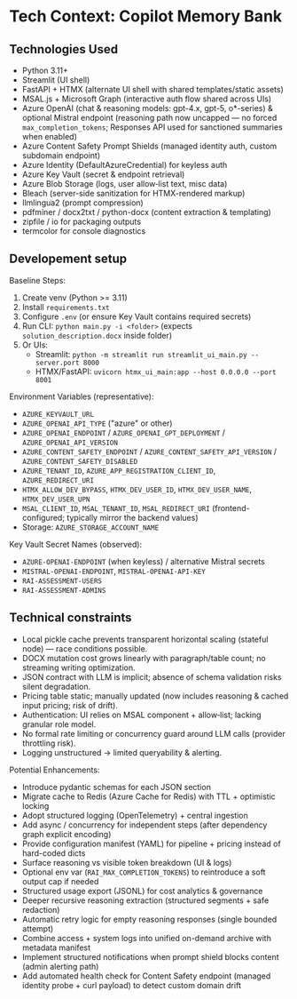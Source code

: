 # Tech Context: Copilot Memory Bank

## Technologies Used

- Python 3.11+
- Streamlit (UI shell)
- FastAPI + HTMX (alternate UI shell with shared templates/static assets)
- MSAL.js + Microsoft Graph (interactive auth flow shared across UIs)
- Azure OpenAI (chat & reasoning models: gpt-4.x, gpt-5, o*-series) & optional Mistral endpoint (reasoning path now uncapped — no forced `max_completion_tokens`; Responses API used for sanctioned summaries when enabled)
- Azure Content Safety Prompt Shields (managed identity auth, custom subdomain endpoint)
- Azure Identity (DefaultAzureCredential) for keyless auth
- Azure Key Vault (secret & endpoint retrieval)
- Azure Blob Storage (logs, user allow‑list text, misc data)
- Bleach (server-side sanitization for HTMX-rendered markup)
- llmlingua2 (prompt compression)
- pdfminer / docx2txt / python-docx (content extraction & templating)
- zipfile / io for packaging outputs
- termcolor for console diagnostics

## Developement setup

Baseline Steps:
1. Create venv (Python >= 3.11)
2. Install `requirements.txt`
3. Configure `.env` (or ensure Key Vault contains required secrets)
4. Run CLI: `python main.py -i <folder>` (expects `solution_description.docx` inside folder)
5. Or UIs:
	- Streamlit: `python -m streamlit run streamlit_ui_main.py --server.port 8000`
	- HTMX/FastAPI: `uvicorn htmx_ui_main:app --host 0.0.0.0 --port 8001`

Environment Variables (representative):
- `AZURE_KEYVAULT_URL`
- `AZURE_OPENAI_API_TYPE` ("azure" or other)
- `AZURE_OPENAI_ENDPOINT` / `AZURE_OPENAI_GPT_DEPLOYMENT` / `AZURE_OPENAI_API_VERSION`
- `AZURE_CONTENT_SAFETY_ENDPOINT` / `AZURE_CONTENT_SAFETY_API_VERSION` / `AZURE_CONTENT_SAFETY_DISABLED`
- `AZURE_TENANT_ID`, `AZURE_APP_REGISTRATION_CLIENT_ID`, `AZURE_REDIRECT_URI`
- `HTMX_ALLOW_DEV_BYPASS`, `HTMX_DEV_USER_ID`, `HTMX_DEV_USER_NAME`, `HTMX_DEV_USER_UPN`
- `MSAL_CLIENT_ID`, `MSAL_TENANT_ID`, `MSAL_REDIRECT_URI` (frontend-configured; typically mirror the backend values)
- Storage: `AZURE_STORAGE_ACCOUNT_NAME`

Key Vault Secret Names (observed):
- `AZURE-OPENAI-ENDPOINT` (when keyless) / alternative Mistral secrets
- `MISTRAL-OPENAI-ENDPOINT`, `MISTRAL-OPENAI-API-KEY`
- `RAI-ASSESSMENT-USERS`
- `RAI-ASSESSMENT-ADMINS`

## Technical constraints

- Local pickle cache prevents transparent horizontal scaling (stateful node) — race conditions possible.
- DOCX mutation cost grows linearly with paragraph/table count; no streaming writing optimization.
- JSON contract with LLM is implicit; absence of schema validation risks silent degradation.
- Pricing table static; manually updated (now includes reasoning & cached input pricing; risk of drift).
- Authentication: UI relies on MSAL component + allow‑list; lacking granular role model.
- No formal rate limiting or concurrency guard around LLM calls (provider throttling risk).
- Logging unstructured → limited queryability & alerting.

Potential Enhancements:
- Introduce pydantic schemas for each JSON section
- Migrate cache to Redis (Azure Cache for Redis) with TTL + optimistic locking
- Adopt structured logging (OpenTelemetry) + central ingestion
- Add async / concurrency for independent steps (after dependency graph explicit encoding)
- Provide configuration manifest (YAML) for pipeline + pricing instead of hard-coded dicts
- Surface reasoning vs visible token breakdown (UI & logs)
- Optional env var (`RAI_MAX_COMPLETION_TOKENS`) to reintroduce a soft output cap if needed
- Structured usage export (JSONL) for cost analytics & governance
 - Deeper recursive reasoning extraction (structured segments + safe redaction)
 - Automatic retry logic for empty reasoning responses (single bounded attempt)
 - Combine access + system logs into unified on-demand archive with metadata manifest
- Implement structured notifications when prompt shield blocks content (admin alerting path)
- Add automated health check for Content Safety endpoint (managed identity probe + curl payload) to detect custom domain drift

